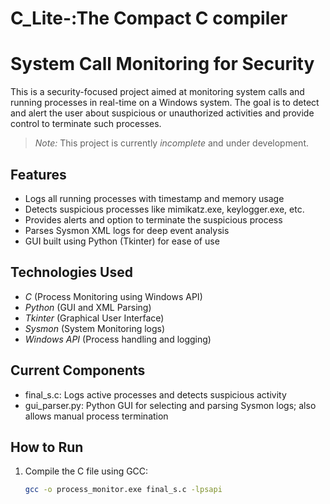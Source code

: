 # C_Lite-:The Compact C compiler
# System Call Monitoring for Security

This is a security-focused project aimed at monitoring system calls and running processes in real-time on a Windows system. The goal is to detect and alert the user about suspicious or unauthorized activities and provide control to terminate such processes.

> *Note:* This project is currently *incomplete* and under development.

## Features

- Logs all running processes with timestamp and memory usage
- Detects suspicious processes like mimikatz.exe, keylogger.exe, etc.
- Provides alerts and option to terminate the suspicious process
- Parses Sysmon XML logs for deep event analysis
- GUI built using Python (Tkinter) for ease of use

## Technologies Used

- *C* (Process Monitoring using Windows API)
- *Python* (GUI and XML Parsing)
- *Tkinter* (Graphical User Interface)
- *Sysmon* (System Monitoring logs)
- *Windows API* (Process handling and logging)

## Current Components

- final_s.c: Logs active processes and detects suspicious activity
- gui_parser.py: Python GUI for selecting and parsing Sysmon logs; also allows manual process termination

## How to Run

1. Compile the C file using GCC:
   ```bash
   gcc -o process_monitor.exe final_s.c -lpsapi
